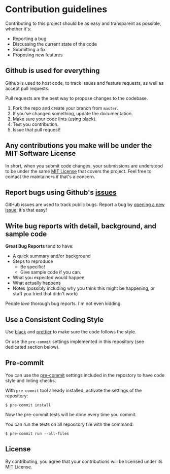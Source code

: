 # Contribution guidelines

Contributing to this project should be as easy and transparent as possible, whether it's:

- Reporting a bug
- Discussing the current state of the code
- Submitting a fix
- Proposing new features

## Github is used for everything

Github is used to host code, to track issues and feature requests, as well as accept pull requests.

Pull requests are the best way to propose changes to the codebase.

1. Fork the repo and create your branch from `master`.
2. If you've changed something, update the documentation.
3. Make sure your code lints (using black).
4. Test you contribution.
5. Issue that pull request!

## Any contributions you make will be under the MIT Software License

In short, when you submit code changes, your submissions are understood to be under the same [MIT License](http://choosealicense.com/licenses/mit/) that covers the project. Feel free to contact the maintainers if that's a concern.

## Report bugs using Github's [issues](../../issues)

GitHub issues are used to track public bugs.
Report a bug by [opening a new issue](../../issues/new/choose); it's that easy!

## Write bug reports with detail, background, and sample code

**Great Bug Reports** tend to have:

- A quick summary and/or background
- Steps to reproduce
  - Be specific!
  - Give sample code if you can.
- What you expected would happen
- What actually happens
- Notes (possibly including why you think this might be happening, or stuff you tried that didn't work)

People _love_ thorough bug reports. I'm not even kidding.

## Use a Consistent Coding Style

Use [black](https://github.com/ambv/black) and [prettier](https://prettier.io/)
to make sure the code follows the style.

Or use the `pre-commit` settings implemented in this repository
(see dedicated section below).

## Pre-commit

You can use the [pre-commit](https://pre-commit.com/) settings included in the
repostory to have code style and linting checks.

With `pre-commit` tool already installed,
activate the settings of the repository:

```console
$ pre-commit install
```

Now the pre-commit tests will be done every time you commit.

You can run the tests on all repository file with the command:

```console
$ pre-commit run --all-files
```

## License

By contributing, you agree that your contributions will be licensed under its MIT License.
